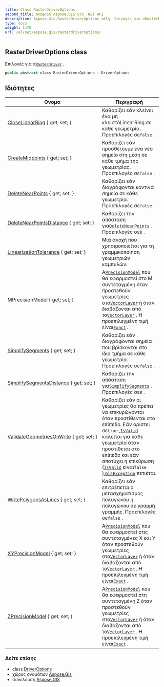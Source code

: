 ```yaml
---
title: Class RasterDriverOptions
second_title: Αναφορά Aspose.GIS για .NET API
description: Aspose.Gis.RasterDriverOptions τάξη. Επιλογές για αRasterDriver .
type: docs
weight: 1470
url: /el/net/aspose.gis/rasterdriveroptions/
---
```

## RasterDriverOptions class

Επιλογές για α[`RasterDriver`](../rasterdriver/) .

```csharp
public abstract class RasterDriverOptions : DriverOptions
```

## Ιδιότητες

| Ονομα | Περιγραφή |
| --- | --- |
| [CloseLinearRing](../../aspose.gis/driveroptions/closelinearring/) { get; set; } | Καθορίζει εάν κλείνει ένα μη κλειστόLinearRing σε κάθε γεωμετρία. Προεπιλογές σε`false` . |
| [CreateMidpoints](../../aspose.gis/driveroptions/createmidpoints/) { get; set; } | Καθορίζει εάν προσθέτουμε ένα νέο σημείο στη μέση σε κάθε τμήμα της γεωμετρίας. Προεπιλογές σε`false` . |
| [DeleteNearPoints](../../aspose.gis/driveroptions/deletenearpoints/) { get; set; } | Καθορίζει εάν διαγράφονται κοντινά σημεία σε κάθε γεωμετρία. Προεπιλογές σε`false` . |
| [DeleteNearPointsDistance](../../aspose.gis/driveroptions/deletenearpointsdistance/) { get; set; } | Καθορίζει την απόσταση για[`DeleteNearPoints`](../driveroptions/deletenearpoints/) . Προεπιλογές σε`0` . |
| [LinearizationTolerance](../../aspose.gis/driveroptions/linearizationtolerance/) { get; set; } | Μια ανοχή που χρησιμοποιείται για τη γραμμικοποίηση γεωμετριών καμπυλών. |
| [MPrecisionModel](../../aspose.gis/driveroptions/mprecisionmodel/) { get; set; } | Α[`PrecisionModel`](../precisionmodel/) που θα εφαρμοστεί στο M συντεταγμένη όταν προστεθούν γεωμετρίες στο[`VectorLayer`](../vectorlayer/) ή όταν διαβάζονται από το[`VectorLayer`](../vectorlayer/) . Η προεπιλεγμένη τιμή είναι[`Exact`](../precisionmodel/exact/) . |
| [SimplifySegments](../../aspose.gis/driveroptions/simplifysegments/) { get; set; } | Καθορίζει εάν διαγράφονται σημεία που βρίσκονται στο ίδιο τμήμα σε κάθε γεωμετρία. Προεπιλογές σε`false` . |
| [SimplifySegmentsDistance](../../aspose.gis/driveroptions/simplifysegmentsdistance/) { get; set; } | Καθορίζει την απόσταση για[`SimplifySegments`](../driveroptions/simplifysegments/) . Προεπιλογές σε`0` . |
| [ValidateGeometriesOnWrite](../../aspose.gis/driveroptions/validategeometriesonwrite/) { get; set; } | Καθορίζει εάν οι γεωμετρίες θα πρέπει να επικυρώνονται όταν προστίθενται στο επίπεδο. Εάν οριστεί σε`true` ,[`IsValid`](../../aspose.gis.geometries/geometry/isvalid/) καλείται για κάθε γεωμετρία όταν προστίθεται στο επίπεδο και εάν αποτύχει η επικύρωση ([`IsValid`](../../aspose.gis.geometries/geometry/isvalid/) είναι`false` ),[`GisException`](../gisexception/) πετιέται. |
| [WritePolygonsAsLines](../../aspose.gis/driveroptions/writepolygonsaslines/) { get; set; } | Καθορίζει εάν επιτρέπεται ο μετασχηματισμός πολυγώνου ή πολυγώνου σε γραμμή γραμμής. Προεπιλογές σε`false` . |
| [XYPrecisionModel](../../aspose.gis/driveroptions/xyprecisionmodel/) { get; set; } | Α[`PrecisionModel`](../precisionmodel/) που θα εφαρμοστεί στις συντεταγμένες X και Y όταν προστεθούν γεωμετρίες στο[`VectorLayer`](../vectorlayer/) ή όταν διαβάζονται από το[`VectorLayer`](../vectorlayer/) . Η προεπιλεγμένη τιμή είναι[`Exact`](../precisionmodel/exact/) . |
| [ZPrecisionModel](../../aspose.gis/driveroptions/zprecisionmodel/) { get; set; } | Α[`PrecisionModel`](../precisionmodel/) που θα εφαρμοστεί στη συντεταγμένη Z όταν προστεθούν γεωμετρίες στο[`VectorLayer`](../vectorlayer/) ή όταν διαβάζονται από το[`VectorLayer`](../vectorlayer/) . Η προεπιλεγμένη τιμή είναι[`Exact`](../precisionmodel/exact/) . |

### Δείτε επίσης

* class [DriverOptions](../driveroptions/)
* χώρος ονομάτων [Aspose.Gis](../../aspose.gis/)
* συνέλευση [Aspose.GIS](../../)


